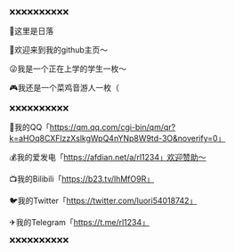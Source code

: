 ❌❌❌❌❌❌❌❌❌❌

👦这里是日落

🍭欢迎来到我的github主页～

😜我是一个正在上学的学生一枚～

🎮我还是一个菜鸡音游人一枚（

❌❌❌❌❌❌❌❌❌❌

🐧我的QQ「https://qm.qq.com/cgi-bin/qm/qr?k=aHOq8CXFlzzXslkgWpQ4nYNp8W9td-3O&noverify=0」

💰我的爱发电「https://afdian.net/a/rl1234」欢迎赞助～

📺我的Bilibili「https://b23.tv/lhMfO9R」

🐦我的Twitter「https://twitter.com/luori54018742」

✈我的Telegram「https://t.me/rl1234」

❌❌❌❌❌❌❌❌❌❌
